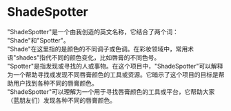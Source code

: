 # ShadeSpotter  

"ShadeSpotter"是一个由我创造的英文名称，它结合了两个词： "Shade"和"Spotter"。  
"Shade"在这里指的是颜色的不同调子或色调。在彩妆领域中，常用术语"shades"指代不同的颜色变化，比如唇膏的不同色号。  
"Spotter"是指发现或寻找的人或事物。在这个项目中，"ShadeSpotter"可以解释为一个帮助寻找或发现不同唇膏颜色的工具或资源。它暗示了这个项目的目标是帮助用户找到各种不同的唇膏颜色。  
"ShadeSpotter"可以理解为一个用于寻找唇膏颜色的工具或平台，它帮助大家（蓝朋友们）发现各种不同的唇膏颜色。  